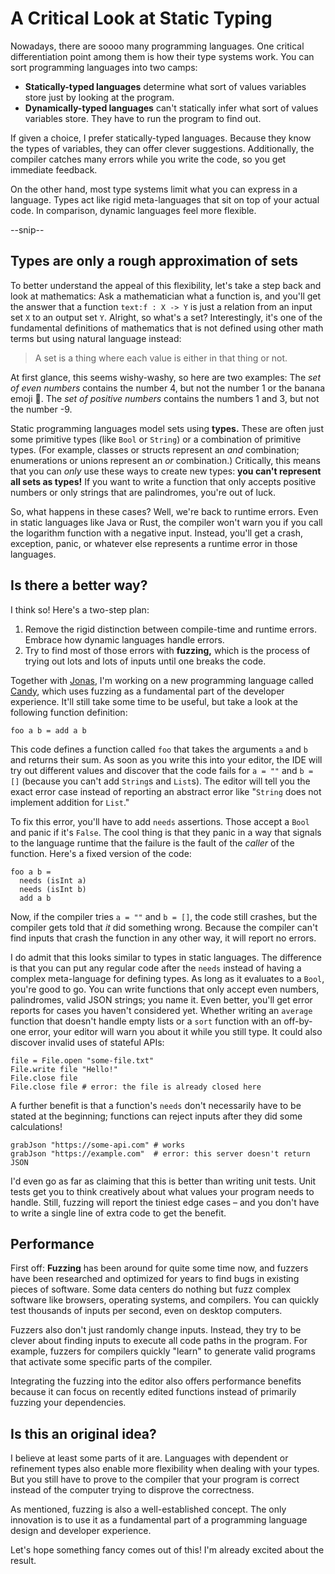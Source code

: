 # A Critical Look at Static Typing

Nowadays, there are soooo many programming languages.
One critical differentiation point among them is how their type systems work.
You can sort programming languages into two camps:

- **Statically-typed languages** determine what sort of values variables store just by looking at the program.
- **Dynamically-typed languages** can't statically infer what sort of values variables store. They have to run the program to find out.

If given a choice, I prefer statically-typed languages. Because they know the types of variables, they can offer clever suggestions. Additionally, the compiler catches many errors while you write the code, so you get immediate feedback.

On the other hand, most type systems limit what you can express in a language.
Types act like rigid meta-languages that sit on top of your actual code.
In comparison, dynamic languages feel more flexible.

--snip--

## Types are only a rough approximation of sets

To better understand the appeal of this flexibility, let's take a step back and look at mathematics:
Ask a mathematician what a function is, and you'll get the answer that a function `text:f : X -> Y` is just a relation from an input set `X` to an output set `Y`.
Alright, so what's a set? Interestingly, it's one of the fundamental definitions of mathematics that is not defined using other math terms but using natural language instead:

> A set is a thing where each value is either in that thing or not.

At first glance, this seems wishy-washy, so here are two examples:
The *set of even numbers* contains the number 4, but not the number 1 or the banana emoji 🍌.
The *set of positive numbers* contains the numbers 1 and 3, but not the number -9.

Static programming languages model sets using **types.** These are often just some primitive types (like `Bool` or `String`) or a combination of primitive types. (For example, classes or structs represent an *and* combination; enumerations or unions represent an *or* combination.)
Critically, this means that you can *only* use these ways to create new types: **you can't represent all sets as types!** If you want to write a function that only accepts positive numbers or only strings that are palindromes, you're out of luck.

So, what happens in these cases? Well, we're back to runtime errors. Even in static languages like Java or Rust, the compiler won't warn you if you call the logarithm function with a negative input. Instead, you'll get a crash, exception, panic, or whatever else represents a runtime error in those languages.

## Is there a better way?

I think so! Here's a two-step plan:

1. Remove the rigid distinction between compile-time and runtime errors. Embrace how dynamic languages handle errors.
2. Try to find most of those errors with **fuzzing,** which is the process of trying out lots and lots of inputs until one breaks the code.

Together with [Jonas](https://wanke.dev), I'm working on a new programming language called [Candy](https://github.com/candy-lang/candy), which uses fuzzing as a fundamental part of the developer experience. It'll still take some time to be useful, but take a look at the following function definition:

```candy
foo a b = add a b
```

This code defines a function called `foo` that takes the arguments `a` and `b` and returns their sum.
As soon as you write this into your editor, the IDE will try out different values and discover that the code fails for `a = ""` and `b = []` (because you can't add `String`s and `List`s). The editor will tell you the exact error case instead of reporting an abstract error like "`String` does not implement addition for `List`."

To fix this error, you'll have to add `needs` assertions. Those accept a `Bool` and panic if it's `False`. The cool thing is that they panic in a way that signals to the language runtime that the failure is the fault of the *caller* of the function.
Here's a fixed version of the code:

```candy
foo a b =
  needs (isInt a)
  needs (isInt b)
  add a b
```

Now, if the compiler tries `a = ""` and `b = []`, the code still crashes, but the compiler gets told that *it* did something wrong. Because the compiler can't find inputs that crash the function in any other way, it will report no errors.

I do admit that this looks similar to types in static languages. The difference is that you can put any regular code after the `needs` instead of having a complex meta-language for defining types. As long as it evaluates to a `Bool`, you're good to go.
You can write functions that only accept even numbers, palindromes, valid JSON strings; you name it.
Even better, you'll get error reports for cases you haven't considered yet. Whether writing an `average` function that doesn't handle empty lists or a `sort` function with an off-by-one error, your editor will warn you about it while you still type.
It could also discover invalid uses of stateful APIs:

```candy
file = File.open "some-file.txt"
File.write file "Hello!"
File.close file
File.close file # error: the file is already closed here
```

A further benefit is that a function's `needs` don't necessarily have to be stated at the beginning; functions can reject inputs after they did some calculations!

```candy
grabJson "https://some-api.com" # works
grabJson "https://example.com"  # error: this server doesn't return JSON
```

I'd even go as far as claiming that this is better than writing unit tests.
Unit tests get you to think creatively about what values your program needs to handle. Still, fuzzing will report the tiniest edge cases – and you don't have to write a single line of extra code to get the benefit.

## Performance

First off: **Fuzzing** has been around for quite some time now, and fuzzers have been researched and optimized for years to find bugs in existing pieces of software. Some data centers do nothing but fuzz complex software like browsers, operating systems, and compilers. You can quickly test thousands of inputs per second, even on desktop computers.

Fuzzers also don't just randomly change inputs. Instead, they try to be clever about finding inputs to execute all code paths in the program. For example, fuzzers for compilers quickly "learn" to generate valid programs that activate some specific parts of the compiler.

Integrating the fuzzing into the editor also offers performance benefits because it can focus on recently edited functions instead of primarily fuzzing your dependencies.

## Is this an original idea?

I believe at least some parts of it are.
Languages with dependent or refinement types also enable more flexibility when dealing with your types.
But you still have to prove to the compiler that your program is correct instead of the computer trying to disprove the correctness.

As mentioned, fuzzing is also a well-established concept.
The only innovation is to use it as a fundamental part of a programming language design and developer experience.

Let's hope something fancy comes out of this!
I'm already excited about the result.
